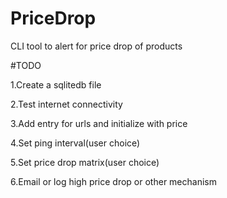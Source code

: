 # PriceDrop
CLI tool to alert for price drop of products





#TODO

1.Create a sqlitedb file

2.Test internet connectivity

3.Add entry for urls and initialize with price

4.Set ping interval(user choice)

5.Set price drop matrix(user choice)

6.Email or log high price drop or other mechanism
